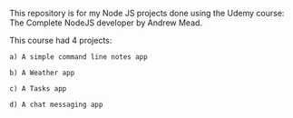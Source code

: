 This repository is for my Node JS projects done using the Udemy course: The Complete NodeJS developer by Andrew Mead.

This course had 4 projects:

	a) A simple command line notes app

 	b) A Weather app
	
 	c) A Tasks app
	
	d) A chat messaging app
